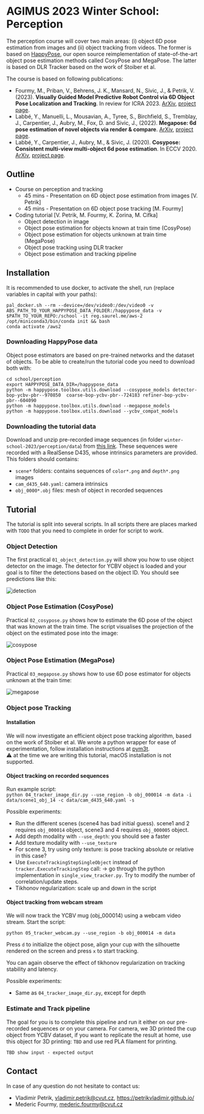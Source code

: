 # AGIMUS 2023 Winter School: Perception

The perception course will cover two main areas: (i) object 6D pose estimation from images and (ii) object tracking from videos.
The former is based on [HappyPose](https://github.com/agimus-project/happypose), our open source reimplementation of state-of-the-art object pose estimation methods called CosyPose and MegaPose.
The latter is based on DLR Tracker based on the work of Stoiber et al.

The course is based on following publications:

- Fourmy, M., Priban, V., Behrens, J. K., Mansard, N., Sivic, J., & Petrik, V. (2023). **Visually Guided Model Predictive Robot Control via 6D Object Pose Localization and Tracking**. In review for ICRA 2023. [ArXiv](https://arxiv.org/pdf/2311.05344), [project page](https://data.ciirc.cvut.cz/public/projects/2023VisualMPC/).
- Labbé, Y., Manuelli, L., Mousavian, A., Tyree, S., Birchfield, S., Tremblay, J., Carpentier, J., Aubry, M., Fox, D. and Sivic, J., (2022). **Megapose: 6d pose estimation of novel objects via render & compare**. [ArXiv](https://arxiv.org/abs/2212.06870), [project page](https://megapose6d.github.io/).
- Labbé, Y., Carpentier, J., Aubry, M., & Sivic, J. (2020). **Cosypose: Consistent multi-view multi-object 6d pose estimation**. In ECCV 2020. [ArXiv](https://arxiv.org/abs/2008.08465), [project page](https://www.di.ens.fr/willow/research/cosypose/).



## Outline

- Course on perception and tracking
  - 45 mins - Presentation on 6D object pose estimation from images [V. Petrik]
  - 45 mins - Presentation on 6D object pose tracking [M. Fourmy]
- Coding tutorial [V. Petrik, M. Fourmy, K. Zorina, M. Cifka]
  - Object detection in image
  - Object pose estimation for objects known at train time (CosyPose)
  - Object pose estimation for objects unknown at train time (MegaPose)
  - Object pose tracking using DLR tracker
  - Object pose estimation and tracking pipeline

## Installation

It is recommended to use docker, to activate the shell, run (replace variables in capital with your paths):
```
pal_docker.sh --rm --device=/dev/video0:/dev/video0 -v ABS_PATH_TO_YOUR_HAPPYPOSE_DATA_FOLDER:/happypose_data -v $PATH_TO_YOUR_REPO:/school -it reg.saurel.me/aws-2
/opt/miniconda3/bin/conda init && bash
conda activate /aws2
```

### Downloading HappyPose data

Object pose estimators are based on pre-trained networks and the dataset of objects.
To be able to create/run the tutorial code you need to download both with:
```
cd school/perception
export HAPPYPOSE_DATA_DIR=/happypose_data
python -m happypose.toolbox.utils.download --cosypose_models detector-bop-ycbv-pbr--970850  coarse-bop-ycbv-pbr--724183 refiner-bop-ycbv-pbr--604090
python -m happypose.toolbox.utils.download --megapose_models
python -m happypose.toolbox.utils.download --ycbv_compat_models
```

### Downloading the tutorial data

Download and unzip pre-recorded image sequences (in folder `winter-school-2023/perception/data`) from [this link](https://drive.google.com/file/d/130iL2vcfUhEsQ-1josiaUOVUYLXCtBHN/view?usp=sharing). These sequences were recorded with a RealSense D435, whose intrinsics parameters are provided.
This folders should contains:
- `scene*` folders: contains sequences of `color*.png` and `depth*.png` images
- `cam_d435_640.yaml`: camera intrinsics
- `obj_0000*.obj` files: mesh of object in recorded sequences



## Tutorial

The tutorial is split into several scripts. In all scripts there are places marked with `TODO` that you need to complete in order for script to work.

### Object Detection

The first practical `01_object_detection.py` will show you how to use object detector on the image.
The detector for YCBV object is loaded and your goal is to filter the detections based on the object ID.
You should see predictions like this:

![detection](doc/detections.png)


### Object Pose Estimation (CosyPose)

Practical `02_cosypose.py` shows how to estimate the 6D pose of the object that was known at the train time. The script visualises the projection of the object on the estimated pose into the image:

![cosypose](doc/cosypose.png)

### Object Pose Estimation (MegaPose)

Practical `03_megapose.py` shows how to use 6D pose estimator for objects unknown at the train time:

![megapose](doc/megapose.png)

### Object pose Tracking

#### Installation

We will now investigate an efficient object pose tracking algorithm, based on the work of Stoiber et al.
We wrote a python wrapper for ease of experimentation, follow installation instructions at [pym3t](https://github.com/MedericFourmy/pym3t).  
:warning: at the time we are writing this tutorial, macOS installation is not supported.

#### Object tracking on recorded sequences

Run example script:  
`python 04_tracker_image_dir.py --use_region -b obj_000014 -m data -i data/scene1_obj_14 -c data/cam_d435_640.yaml -s`


Possible experiments:
- Run the different scenes (scene4 has bad initial guess). scene1 and 2 requires `obj_000014` object, scene3 and 4 requires `obj_000005` object.
- Add depth modality with `--use_depth`: you should see a faster
- Add texture modality with `--use_texture` 
- For scene 3, try using only texture: is pose tracking absolute or relative in this case? 
- Use `ExecuteTrackingStepSingleObject` instead of `tracker.ExecuteTrackingStep` call: 
-> go through the python implementation in `single_view_tracker.py`. 
Try to modify the number of correlation/update steps.
- Tikhonov regularization: scale up and down in the script


#### Object tracking from webcam stream
We will now track the YCBV mug (obj_000014) using a webcam video stream. Start the script:

`python 05_tracker_webcam.py --use_region -b obj_000014 -m data`  

Press `d` to initialize the object pose, align your cup with the silhouette rendered on the screen and press `x` to start tracking.  

You can again observe the effect of tikhonov regularization on tracking stability and latency. 

Possible experiments:
- Same as `04_tracker_image_dir.py`, except for depth

### Estimate and Track pipeline

The goal for you is to complete this pipeline and run it either on our pre-recorded sequences or on your camera.
For camera, we 3D printed the cup object from YCBV dataset, if you want to replicate the result at home, use this object for 3D printing: `TBD` and use red PLA filament for printing.

`TBD show input - expected output`

## Contact

In case of any question do not hesitate to contact us:
- Vladimir Petrik, vladimir.petrik@cvut.cz, https://petrikvladimir.github.io/
- Mederic Fourmy, mederic.fourmy@cvut.cz
